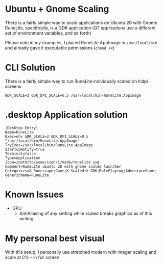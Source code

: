 # Ubuntu + Gnome Scaling
There is a fairly simple way to scale applications on Ubuntu 20 with Gnome. RuneLite, specifically, is a GDK application (QT applications use a different set of environment variables, and so forth)

Please note in my examples, I placed RuneLite.AppImage in `/usr/local/bin` and already gave it executable permissions (`chmod +x`)


# CLI Solution
There is a fairly simple way to run RuneLite individually scaled on hidpi screens

```
GDK_SCALE=2 GDK_DPI_SCALE=0.5 /usr/local/bin/RuneLite.AppImage
```


# .desktop Application solution

```
[Desktop Entry]
Name=RuneLite
Exec=env GDK_SCALE=2 GDK_DPI_SCALE=0.5 "/usr/local/bin/RuneLite.AppImage"
TryExec=/usr/local/bin/RuneLite.AppImage
StartupNotify=true
Terminal=false
Type=Application
Icon=/path/to/some/icon/i/made/runelite.svg
Comment=RuneLite ubuntu 20 with gnome scaled launcher
Categories=X-Runescape;Game;X-Scaled;X-GDK;RolePlaying;AdventureGame;
GenericName=RuneLite

```

# Known Issues

* GPU
    * AntiAliasing of any setting while scaled breaks graphics as of this writing

# My personal best visual

With this setup, I personally use stretched modern with integer scaling and scale at 0% - in full screen